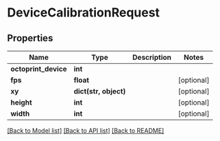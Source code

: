 # DeviceCalibrationRequest


## Properties
Name | Type | Description | Notes
------------ | ------------- | ------------- | -------------
**octoprint_device** | **int** |  | 
**fps** | **float** |  | [optional] 
**xy** | **dict(str, object)** |  | [optional] 
**height** | **int** |  | [optional] 
**width** | **int** |  | [optional] 

[[Back to Model list]](../README.md#documentation-for-models) [[Back to API list]](../README.md#documentation-for-api-endpoints) [[Back to README]](../README.md)


